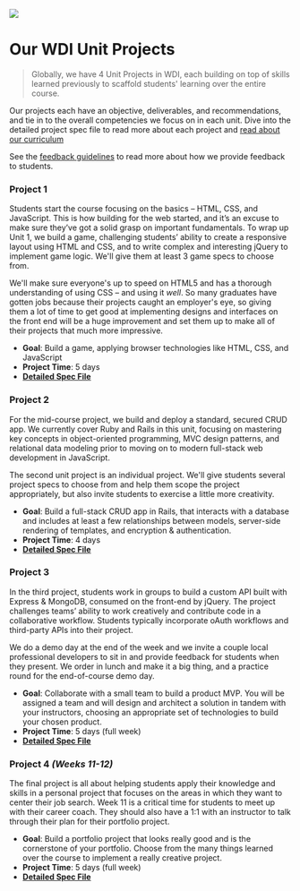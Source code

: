![](https://ga-dash.s3.amazonaws.com/production/assets/logo-9f88ae6c9c3871690e33280fcf557f33.png)

# Our WDI Unit Projects

> Globally, we have 4 Unit Projects in WDI, each building on top of skills learned previously to scaffold students' learning over the entire course.

Our projects each have an objective, deliverables, and recommendations, and tie in to the overall competencies we focus on in each unit. Dive into the detailed project spec file to read more about each project and [read about our curriculum](https://github.com/GA-WDI/curriculum)

See the [feedback guidelines](project-feedback.md) to read more about how we provide feedback to students.


### **Project 1**

Students start the course focusing on the basics – HTML, CSS, and JavaScript. This is how building for the web started, and it’s an excuse to make sure they’ve got a solid grasp on important fundamentals. To wrap up Unit 1, we build a game, challenging students’ ability to create a responsive layout using HTML and CSS, and to write complex and interesting jQuery to implement game logic. We'll give them at least 3 game specs to choose from.

We'll make sure everyone's up to speed on HTML5 and has a thorough understanding of using CSS – and using it _well_. So many graduates have gotten jobs because their projects caught an employer's eye, so giving them a lot of time to get good at implementing designs and interfaces on the front end will be a huge improvement and set them up to make all of their projects that much more impressive.

  - **Goal**: Build a game, applying browser technologies like HTML, CSS, and JavaScript
  - **Project Time**: 5 days
  - **[Detailed Spec File](https://github.com/GA-WDI/project-01)**


### **Project 2**

For the mid-course project, we build and deploy a standard, secured CRUD app. We currently cover Ruby and Rails in this unit, focusing on mastering key concepts in object-oriented programming, MVC design patterns, and relational data modeling prior to moving on to modern full-stack web development in JavaScript.

The second unit project is an individual project. We'll give students several project specs to choose from and help them scope the project appropriately, but also invite students to exercise a little more creativity.

  - **Goal**: Build a full-stack CRUD app in Rails, that interacts with a database and includes at least a few relationships between models, server-side rendering of templates, and encryption & authentication.
  - **Project Time**: 4 days
  - **[Detailed Spec File](https://github.com/GA-WDI/project-02)**


### **Project 3**

In the third project, students work in groups to build a custom API built with Express & MongoDB, consumed on the front-end by jQuery. The project challenges teams’ ability to work creatively and contribute code in a collaborative workflow. Students typically incorporate oAuth workflows and third-party APIs into their project.

We do a demo day at the end of the week and we invite a couple local professional developers to sit in and provide feedback for students when they present. We order in lunch and make it a big thing, and a practice round for the end-of-course demo day.

  - **Goal**: Collaborate with a small team to build a product MVP. You will be assigned a team and will design and architect a solution in tandem with your instructors, choosing an appropriate set of technologies to build your chosen product.
  - **Project Time**: 5 days (full week)
  - **[Detailed Spec File](https://github.com/GA-WDI/project-03)**


### **Project 4** *(Weeks 11-12)*

The final project is all about helping students apply their knowledge and skills in a personal project that focuses on the areas in which they want to center their job search. Week 11 is a critical time for students to meet up with their career coach. They should also have a 1:1 with an instructor to talk through their plan for their portfolio project.

  - **Goal**: Build a portfolio project that looks really good and is the cornerstone of your portfolio. Choose from the many things learned over the course to implement a really creative project.
  - **Project Time**: 5 days (full week)
  - **[Detailed Spec File](https://github.com/GA-WDI/project-04)**
